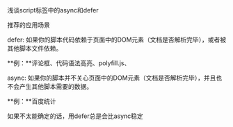 浅谈script标签中的async和defer

推荐的应用场景

defer: 如果你的脚本代码依赖于页面中的DOM元素（文档是否解析完毕），或者被其他脚本文件依赖。

**例：**评论框、代码语法高亮、polyfill.js、

async: 如果你的脚本并不关心页面中的DOM元素（文档是否解析完毕），并且也不会产生其他脚本需要的数据。

**例：**百度统计

如果不太能确定的话，用defer总是会比async稳定